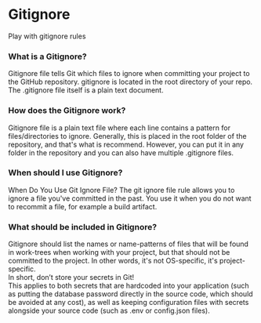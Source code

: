 # Gitignore

Play with gitignore rules

### What is a Gitignore?

Gitignore file tells Git which files to ignore when committing your project to the GitHub repository. gitignore is located in the root directory of your repo. The .gitignore file itself is a plain text document.

### How does the Gitignore work?

Gitignore file is a plain text file where each line contains a pattern for files/directories to ignore. Generally, this is placed in the root folder of the repository, and that's what is recommend. However, you can put it in any folder in the repository and you can also have multiple .gitignore files.

### When should I use Gitignore?

When Do You Use Git Ignore File? The git ignore file rule allows you to ignore a file you've committed in the past. You use it when you do not want to recommit a file, for example a build artifact.<br/>

### What should be included in Gitignore?
Gitignore should list the names or name-patterns of files that will be found in work-trees when working with your project, but that should not be committed to the project. In other words, it's not OS-specific, it's project-specific.<br/>
In short, don’t store your secrets in Git!<br/>
This applies to both secrets that are hardcoded into your application (such as putting the database password directly in the source code, which should be avoided at any cost), as well as keeping configuration files with secrets alongside your source code (such as .env or config.json files).
